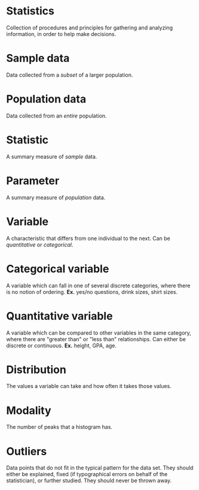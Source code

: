 # Statistics
Collection of procedures and principles for gathering and analyzing information, in order to help make decisions.

# Sample data
Data collected from a *subset* of a larger population.

# Population data
Data collected from an *entire* population.

# Statistic
A summary measure of *sample* data.

# Parameter
A summary measure of *population* data.

# Variable
A characteristic that differs from one individual to the next. Can be *quantitative* or *categorical*.

# Categorical variable
A variable which can fall in one of several discrete categories, where there is no notion of ordering. **Ex.** yes/no questions, drink sizes, shirt sizes.

# Quantitative variable
A variable which can be compared to other variables in the same category, where there are "greater than" or "less than" relationships. Can either be discrete or continuous. **Ex.** height, GPA, age.

# Distribution
The values a variable can take and how often it takes those values.

# Modality
The number of peaks that a histogram has.

# Outliers
Data points that do not fit in the typical pattern for the data set. They should either be explained, fixed (if typographical errors on behalf of the statistician), or further studied. They should never be thrown away.